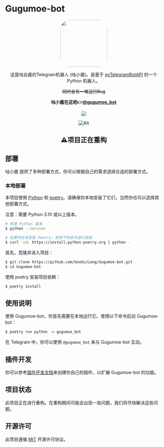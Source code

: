 # Gugumoe-bot

<div align="center">

<img src="https://www.gmoe.cc/wp-content/uploads/2023/08/d9a87c4686590512168d06bbcb9ae3bc.png" width="150" style="border-radius: 30px"/>

这是咕谷酱的Telegram机器人 (咕小酱)。是基于 [pyTelegramBotAPI](https://github.com/eternnoir/pyTelegramBotAPI) 的一个 Python 机器人。

~~同时会有一堆运行Bug~~

**咕小酱在这呢👉[@gugumoe_bot](http://t.me/gugumoe_bot)**

<a href="https://count.getloli.com"><img align="center" src="https://count.getloli.com/get/@Gugumoe-bot"></a><br>

![Alt](https://repobeats.axiom.co/api/embed/1931234205856e05e4269eba31551c98b6eb632c.svg "Repobeats analytics image")

## **⚠️项目正在重构**

</div>

## 部署

咕小酱 提供了多种部署方式，你可以根据自己的需求选择合适的部署方式。

### 本地部署

本项目使用 [Python](https://www.python.org/) 和 [poetry](https://python-poetry.org/)。请确保你本地安装了它们，当然你也可以选择其他部署方式。

注意：需要 Python 3.10 或以上版本。

```sh
# 检查 Python 版本
$ python --version

# 如果你还未安装 Poetry，使用下列命令进行安装
$ curl -sSL https://install.python-poetry.org | python -
```

首先，克隆并进入项目：

```sh
$ git clone https://github.com/GooGuJiang/Gugumoe-bot.git
$ cd Gugumoe-bot
```

使用 poetry 安装项目依赖：

```sh
$ poetry install
```

## 使用说明

使用 Gugumoe-bot，你首先需要在本地运行它。使用以下命令启动 Gugumoe-bot：

```sh
$ poetry run python -m gugumoe_bot
```

在 Telegram 中，你可以使用 `@gugumoe_bot` 来与 Gugumoe-bot 互动。

## 插件开发

你可以参考[插件开发文档](./doc/Plugins-DEV.md)来创建你自己的插件，以扩展 Gugumoe-bot 的功能。

## 项目状态

此项目正在进行重构。在重构期间可能会出现一些问题。我们将尽快解决这些问题。

## 开源许可

此项目遵循 [MIT](https://opensource.org/licenses/MIT) 开源许可协议。